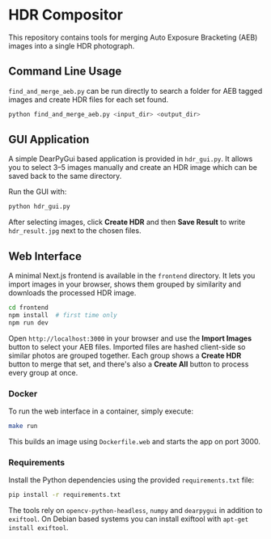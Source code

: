 # HDR Compositor

This repository contains tools for merging Auto Exposure Bracketing (AEB) images into a single HDR photograph.

## Command Line Usage

`find_and_merge_aeb.py` can be run directly to search a folder for AEB tagged images and create HDR files for each set found.

```bash
python find_and_merge_aeb.py <input_dir> <output_dir>
```

## GUI Application

A simple DearPyGui based application is provided in `hdr_gui.py`. It allows you to select 3–5 images manually and create an HDR image which can be saved back to the same directory.

Run the GUI with:

```bash
python hdr_gui.py
```

After selecting images, click **Create HDR** and then **Save Result** to write `hdr_result.jpg` next to the chosen files.

## Web Interface

A minimal Next.js frontend is available in the `frontend` directory. It lets you import images in your browser, shows them grouped by similarity and downloads the processed HDR image.

```bash
cd frontend
npm install  # first time only
npm run dev
```

Open `http://localhost:3000` in your browser and use the **Import Images** button to select your AEB files. Imported files are hashed client-side so similar photos are grouped together. Each group shows a **Create HDR** button to merge that set, and there's also a **Create All** button to process every group at once.

### Docker

To run the web interface in a container, simply execute:

```bash
make run
```

This builds an image using `Dockerfile.web` and starts the app on port 3000.

### Requirements

Install the Python dependencies using the provided `requirements.txt` file:

```bash
pip install -r requirements.txt
```

The tools rely on `opencv-python-headless`, `numpy` and `dearpygui` in addition to `exiftool`. On Debian based systems you can install exiftool with `apt-get install exiftool`.
